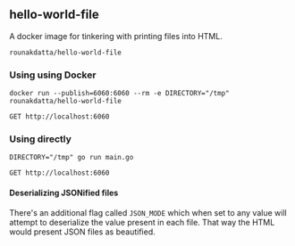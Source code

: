 ## hello-world-file

A docker image for tinkering with printing files into HTML.

```
rounakdatta/hello-world-file
```

### Using using Docker

```
docker run --publish=6060:6060 --rm -e DIRECTORY="/tmp" rounakdatta/hello-world-file
```

```
GET http://localhost:6060
```

### Using directly

```
DIRECTORY="/tmp" go run main.go
```

```
GET http://localhost:6060
```

#### Deserializing JSONified files

There's an additional flag called `JSON_MODE` which when set to any value will attempt to deserialize the value present in each file. That way the HTML would present JSON files as beautified.